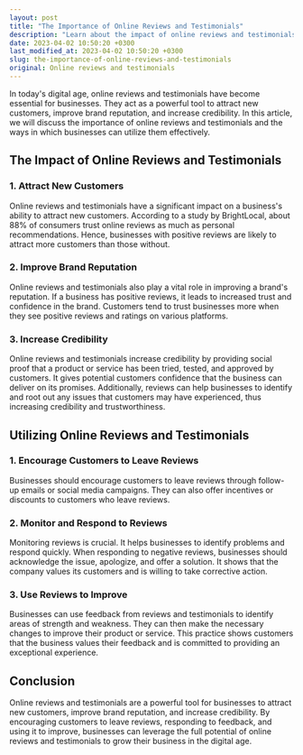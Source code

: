 ```yaml
---
layout: post
title: "The Importance of Online Reviews and Testimonials"
description: "Learn about the impact of online reviews and testimonials on businesses and how to utilize them effectively."
date: 2023-04-02 10:50:20 +0300
last_modified_at: 2023-04-02 10:50:20 +0300
slug: the-importance-of-online-reviews-and-testimonials
original: Online reviews and testimonials
---
```

In today's digital age, online reviews and testimonials have become essential for businesses. They act as a powerful tool to attract new customers, improve brand reputation, and increase credibility. In this article, we will discuss the importance of online reviews and testimonials and the ways in which businesses can utilize them effectively.

## The Impact of Online Reviews and Testimonials

### 1. Attract New Customers

Online reviews and testimonials have a significant impact on a business's ability to attract new customers. According to a study by BrightLocal, about 88% of consumers trust online reviews as much as personal recommendations. Hence, businesses with positive reviews are likely to attract more customers than those without.

### 2. Improve Brand Reputation

Online reviews and testimonials also play a vital role in improving a brand's reputation. If a business has positive reviews, it leads to increased trust and confidence in the brand. Customers tend to trust businesses more when they see positive reviews and ratings on various platforms.

### 3. Increase Credibility

Online reviews and testimonials increase credibility by providing social proof that a product or service has been tried, tested, and approved by customers. It gives potential customers confidence that the business can deliver on its promises. Additionally, reviews can help businesses to identify and root out any issues that customers may have experienced, thus increasing credibility and trustworthiness.

## Utilizing Online Reviews and Testimonials

### 1. Encourage Customers to Leave Reviews

Businesses should encourage customers to leave reviews through follow-up emails or social media campaigns. They can also offer incentives or discounts to customers who leave reviews.

### 2. Monitor and Respond to Reviews

Monitoring reviews is crucial. It helps businesses to identify problems and respond quickly. When responding to negative reviews, businesses should acknowledge the issue, apologize, and offer a solution. It shows that the company values its customers and is willing to take corrective action.

### 3. Use Reviews to Improve

Businesses can use feedback from reviews and testimonials to identify areas of strength and weakness. They can then make the necessary changes to improve their product or service. This practice shows customers that the business values their feedback and is committed to providing an exceptional experience.

## Conclusion

Online reviews and testimonials are a powerful tool for businesses to attract new customers, improve brand reputation, and increase credibility. By encouraging customers to leave reviews, responding to feedback, and using it to improve, businesses can leverage the full potential of online reviews and testimonials to grow their business in the digital age.